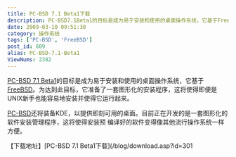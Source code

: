 ```yaml
---
title: PC-BSD 7.1 Beta1下载
description: PC-BSD7.1Beta1的目标是成为易于安装和使用的桌面操作系统，它基于FreeBSD。为达到此目标，它准备了一套图形化的安装程序，这将使得即便是UNIX新手也能容易地安装并使得它运行起来。PC-BSD还将装备KDE，以提供即刻可用的桌面。目前正在开发的是一套图形化的软件安装管理程序，这将使得安装预编译好的软件变得像其他流行操作系统一样方便。
date: 2009-03-10 09:51:38
category: 操作系统
tags: ['PC-BSD', 'FreeBSD']
post_id: 809
alias: PC-BSD-7.1-Beta1
ViewNums: 2382
---
```


[PC-BSD 7.1 Beta1](/blog/pc-bsd-71-beta1)的目标是成为易于安装和使用的桌面操作系统，它基于[FreeBSD](/tags/FreeBSD)。为达到此目标，它准备了一套图形化的安装程序，这将使得即便是UNIX新手也能容易地安装并使得它运行起来。

[PC-BSD](/blog/pc-bsd-71-beta1)还将装备KDE，以提供即刻可用的桌面。目前正在开发的是一套图形化的软件安装管理程序，这将使得安装预 编译好的软件变得像其他流行操作系统一样方便。

【下载地址】[PC-BSD 7.1 Beta1下载](/blog/download.asp?id=301

